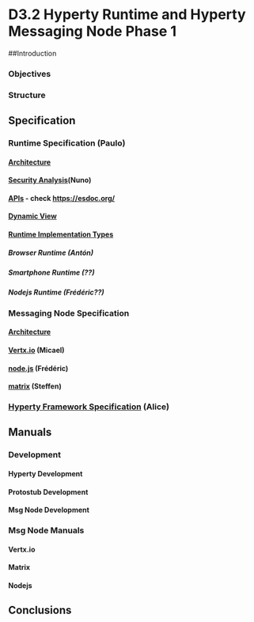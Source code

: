 D3.2 Hyperty Runtime and Hyperty Messaging Node Phase 1
=======================================================

##Introduction

### Objectives

### Structure

Specification
-------------

### Runtime Specification (Paulo)

#### [Architecture](../../specs/runtime/runtime-architecture.md)

#### [Security Analysis](../../specs/runtime/securityanalysis.md)(Nuno)

#### [APIs](../../specs/runtime/runtime-apis.md) - check https://esdoc.org/ 

#### [Dynamic View](../../specs/runtime/dynamic-view/readme.md)

#### [Runtime Implementation Types](../../specs/runtime/implementation/readme.md)

##### Browser Runtime (Antón)

##### Smartphone Runtime (??)

##### Nodejs Runtime (Frédéric??)

### Messaging Node Specification

#### [Architecture](../../specs/msg-node/msg-node-architecture.md)

#### [Vertx.io](../../specs/msg-node/vertx_specs.md) (Micael)

#### [node.js](../../specs/msg-node/nodejs_specs.md) (Frédéric)

#### [matrix](../../specs/msg-node/matrix_specs.md) (Steffen)

### [Hyperty Framework Specification](../../specs/service-framework/reame.md) (Alice)

Manuals
-------

### Development

#### Hyperty Development

#### Protostub Development

#### Msg Node Development

### Msg Node Manuals

#### Vertx.io

#### Matrix

#### Nodejs

Conclusions
-----------
